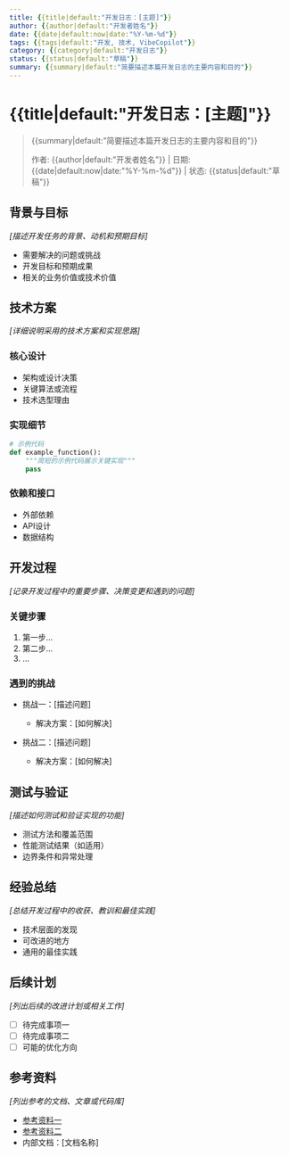 ```yaml
---
title: {{title|default:"开发日志：[主题]"}}
author: {{author|default:"开发者姓名"}}
date: {{date|default:now|date:"%Y-%m-%d"}}
tags: {{tags|default:"开发, 技术, VibeCopilot"}}
category: {{category|default:"开发日志"}}
status: {{status|default:"草稿"}}
summary: {{summary|default:"简要描述本篇开发日志的主要内容和目的"}}
---
```


# {{title|default:"开发日志：[主题]"}}

> {{summary|default:"简要描述本篇开发日志的主要内容和目的"}}
>
> 作者: {{author|default:"开发者姓名"}} | 日期: {{date|default:now|date:"%Y-%m-%d"}} | 状态: {{status|default:"草稿"}}

## 背景与目标

_[描述开发任务的背景、动机和预期目标]_

- 需要解决的问题或挑战
- 开发目标和预期成果
- 相关的业务价值或技术价值

## 技术方案

_[详细说明采用的技术方案和实现思路]_

### 核心设计

- 架构或设计决策
- 关键算法或流程
- 技术选型理由

### 实现细节

```python
# 示例代码
def example_function():
    """简短的示例代码展示关键实现"""
    pass
```

### 依赖和接口

- 外部依赖
- API设计
- 数据结构

## 开发过程

_[记录开发过程中的重要步骤、决策变更和遇到的问题]_

### 关键步骤

1. 第一步...
2. 第二步...
3. ...

### 遇到的挑战

- 挑战一：[描述问题]
  - 解决方案：[如何解决]

- 挑战二：[描述问题]
  - 解决方案：[如何解决]

## 测试与验证

_[描述如何测试和验证实现的功能]_

- 测试方法和覆盖范围
- 性能测试结果（如适用）
- 边界条件和异常处理

## 经验总结

_[总结开发过程中的收获、教训和最佳实践]_

- 技术层面的发现
- 可改进的地方
- 通用的最佳实践

## 后续计划

_[列出后续的改进计划或相关工作]_

- [ ] 待完成事项一
- [ ] 待完成事项二
- [ ] 可能的优化方向

## 参考资料

_[列出参考的文档、文章或代码库]_

- [参考资料一](链接)
- [参考资料二](链接)
- 内部文档：[文档名称]
